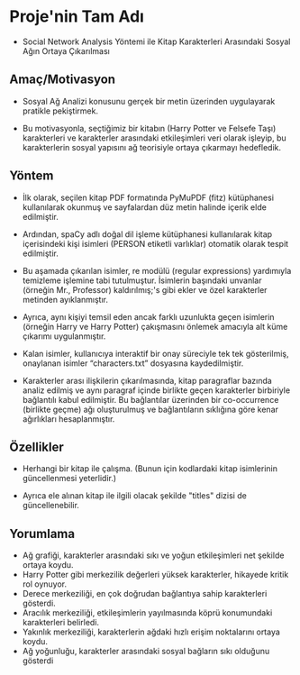 # Proje'nin Tam Adı
- Social Network Analysis Yöntemi ile Kitap Karakterleri Arasındaki Sosyal Ağın Ortaya Çıkarılması

## Amaç/Motivasyon
- Sosyal Ağ Analizi konusunu gerçek bir metin üzerinden uygulayarak pratikle pekiştirmek.
  
- Bu motivasyonla, seçtiğimiz bir kitabın (Harry Potter ve Felsefe Taşı) karakterleri ve karakterler arasındaki etkileşimleri veri olarak işleyip, bu karakterlerin sosyal yapısını ağ teorisiyle ortaya çıkarmayı hedefledik.

## Yöntem
- İlk olarak, seçilen kitap PDF formatında PyMuPDF (fitz) kütüphanesi kullanılarak okunmuş ve sayfalardan düz metin halinde içerik elde edilmiştir.

- Ardından, spaCy adlı doğal dil işleme kütüphanesi kullanılarak kitap içerisindeki kişi isimleri (PERSON etiketli varlıklar) otomatik olarak tespit edilmiştir.

- Bu aşamada çıkarılan isimler, re modülü (regular expressions) yardımıyla temizleme işlemine tabi tutulmuştur. İsimlerin başındaki unvanlar (örneğin Mr., Professor) kaldırılmış;'s gibi ekler ve özel karakterler metinden ayıklanmıştır.

- Ayrıca, aynı kişiyi temsil eden ancak farklı uzunlukta geçen isimlerin (örneğin Harry ve Harry Potter) çakışmasını önlemek amacıyla alt küme çıkarımı uygulanmıştır.

- Kalan isimler, kullanıcıya interaktif bir onay süreciyle tek tek gösterilmiş, onaylanan isimler “characters.txt” dosyasına kaydedilmiştir.

- Karakterler arası ilişkilerin çıkarılmasında, kitap paragraflar bazında analiz edilmiş ve aynı paragraf içinde birlikte geçen karakterler birbiriyle bağlantılı kabul edilmiştir. Bu bağlantılar üzerinden bir co-occurrence (birlikte geçme) ağı oluşturulmuş ve bağlantıların sıklığına göre kenar ağırlıkları hesaplanmıştır.

## Özellikler
- Herhangi bir kitap ile çalışma. (Bunun için kodlardaki kitap isimlerinin güncellenmesi yeterlidir.)

- Ayrıca ele alınan kitap ile ilgili olacak şekilde "titles" dizisi de güncellenebilir.
  
## Yorumlama
- Ağ grafiği, karakterler arasındaki sıkı ve yoğun etkileşimleri net şekilde ortaya koydu.
- Harry Potter gibi merkezilik değerleri yüksek karakterler, hikayede kritik rol oynuyor.
- Derece merkeziliği, en çok doğrudan bağlantıya sahip karakterleri gösterdi.
- Aracılık merkeziliği, etkileşimlerin yayılmasında köprü konumundaki karakterleri belirledi.
- Yakınlık merkeziliği, karakterlerin ağdaki hızlı erişim noktalarını ortaya koydu.
- Ağ yoğunluğu, karakterler arasındaki sosyal bağların sıkı olduğunu gösterdi

  
